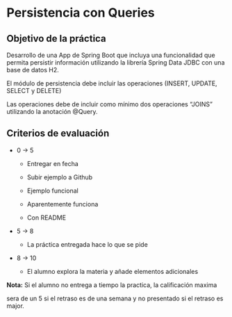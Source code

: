 # Persistencia con Queries



## Objetivo de la práctica



Desarrollo de una App de Spring Boot que incluya una funcionalidad que permita persistir información utilizando la librería Spring Data JDBC con una base de datos H2.

El módulo de persistencia debe incluir las operaciones (INSERT, UPDATE,  SELECT y DELETE)

Las operaciones debe de incluir como mínimo dos operaciones “JOINS”  utilizando la anotación @Query.



## Criterios de evaluación



- 0 -> 5

    - Entregar en fecha

    - Subir ejemplo a Github

    - Ejemplo funcional

    - Aparentemente funciona

    - Con README

- 5 -> 8

    - La práctica entregada hace lo que se pide

- 8 -> 10

    - El alumno explora la materia y añade elementos adicionales



**Nota:** Si el alumno no entrega a tiempo la practica, la calificación maxima

sera de un 5 si el retraso es de una semana y no presentado si el retraso es major.